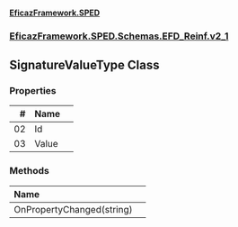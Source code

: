 #### [EficazFramework.SPED](EficazFrameworkSPED.md 'EficazFramework SPED')
### [EficazFramework.SPED.Schemas.EFD_Reinf.v2_1](EficazFramework.SPED.Schemas.EFD_Reinf.v2_1.md 'EficazFramework.SPED.Schemas.EFD_Reinf.v2_1')

## SignatureValueType Class
### Properties

| # | Name | |
| ---: | :--- | :--- |
| 02 | Id |  |
| 03 | Value |  |
### Methods

| Name | |
| :--- | :--- |
| OnPropertyChanged(string) |  |
